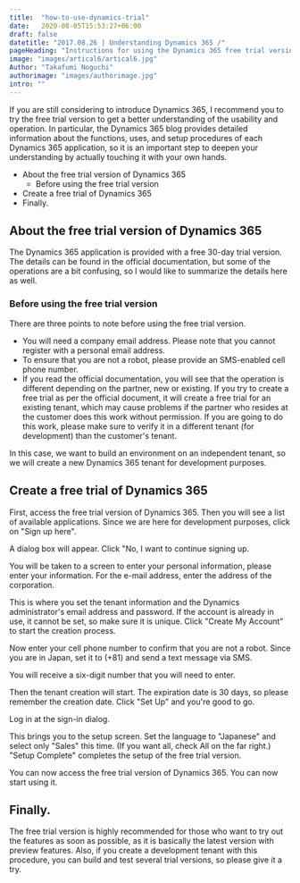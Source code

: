 ```yaml
---
title:  "how-to-use-dynamics-trial"
date:   2020-08-05T15:53:27+06:00
draft: false
datetitle: "2017.08.26 | Understanding Dynamics 365 /"
pageHeading: "Instructions for using the Dynamics 365 free trial version [as of 2018]."
image: "images/artical6/artical6.jpg"
Author: "Takafumi Noguchi"
authorimage: "images/authorimage.jpg"
intro: ""
---
```

<!-- Intro  -->
If you are still considering to introduce Dynamics 365, I recommend you to try the free trial version to get a better understanding of the usability and operation. In particular, the Dynamics 365 blog provides detailed information about the functions, uses, and setup procedures of each Dynamics 365 application, so it is an important step to deepen your understanding by actually touching it with your own hands.

<!-- Table Of Content -->
* About the free trial version of Dynamics 365
  * Before using the free trial version
* Create a free trial of Dynamics 365
* Finally.


## About the free trial version of Dynamics 365
The Dynamics 365 application is provided with a free 30-day trial version. The details can be found in the official documentation, but some of the operations are a bit confusing, so I would like to summarize the details here as well.

### Before using the free trial version
There are three points to note before using the free trial version.

* You will need a company email address. Please note that you cannot register with a personal email address.
* To ensure that you are not a robot, please provide an SMS-enabled cell phone number.
* If you read the official documentation, you will see that the operation is different depending on the partner, new or existing. If you try to create a free trial as per the official document, it will create a free trial for an existing tenant, which may cause problems if the partner who resides at the customer does this work without permission. If you are going to do this work, please make sure to verify it in a different tenant (for development) than the customer's tenant.

In this case, we want to build an environment on an independent tenant, so we will create a new Dynamics 365 tenant for development purposes.

## Create a free trial of Dynamics 365
First, access the free trial version of Dynamics 365. Then you will see a list of available applications. Since we are here for development purposes, click on "Sign up here".
<!-- Image =  d-setup-01.png-->

A dialog box will appear. Click "No, I want to continue signing up.
<!-- Image =  d-setup-02.png-->

You will be taken to a screen to enter your personal information, please enter your information. For the e-mail address, enter the address of the corporation.
<!-- Image =  d-setup-03.png-->

This is where you set the tenant information and the Dynamics administrator's email address and password. If the account is already in use, it cannot be set, so make sure it is unique. Click "Create My Account" to start the creation process.
<!-- Image =  d-setup-04.png-->

Now enter your cell phone number to confirm that you are not a robot. Since you are in Japan, set it to (+81) and send a text message via SMS.
<!-- Image =  d-setup-05.png-->

You will receive a six-digit number that you will need to enter.
<!-- image= d-setup-06.png -->

Then the tenant creation will start. The expiration date is 30 days, so please remember the creation date. Click "Set Up" and you're good to go.
<!-- image= d-setup-07.png -->

Log in at the sign-in dialog.
<!-- image= d-setup-08.png -->

This brings you to the setup screen. Set the language to "Japanese" and select only "Sales" this time. (If you want all, check All on the far right.) "Setup Complete" completes the setup of the free trial version.
<!-- image= d-setup-09.png -->

You can now access the free trial version of Dynamics 365. You can now start using it.

## Finally.
The free trial version is highly recommended for those who want to try out the features as soon as possible, as it is basically the latest version with preview features. Also, if you create a development tenant with this procedure, you can build and test several trial versions, so please give it a try.

